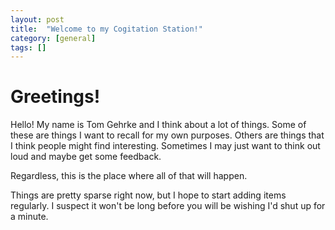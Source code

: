 ```yaml
---
layout: post
title:  "Welcome to my Cogitation Station!"
category: [general]
tags: []
---
```


# Greetings!

Hello! My name is Tom Gehrke and I think about a lot of things. Some of these are things I want to recall for my own purposes. Others are things that I think people might find interesting. Sometimes I may just want to think out loud and maybe get some feedback.

Regardless, this is the place where all of that will happen.

Things are pretty sparse right now, but I hope to start adding items regularly. I suspect it won't be long before you will be wishing I'd shut up for a minute.